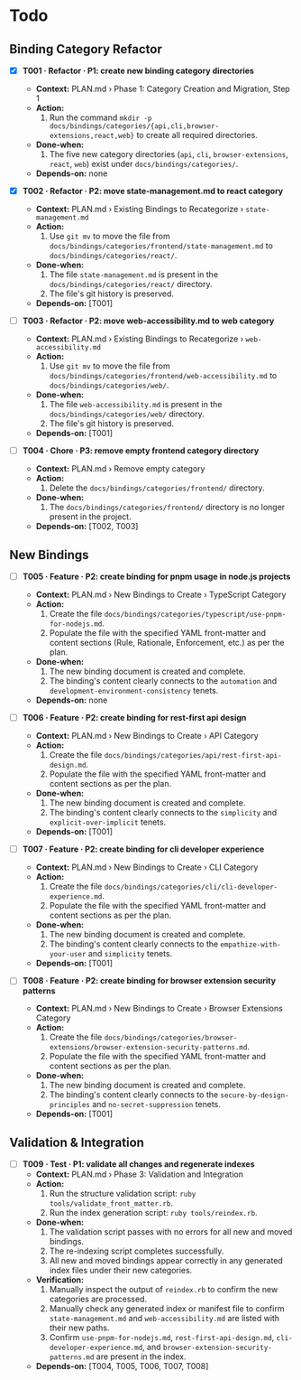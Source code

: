 # Todo

## Binding Category Refactor
- [x] **T001 · Refactor · P1: create new binding category directories**
    - **Context:** PLAN.md › Phase 1: Category Creation and Migration, Step 1
    - **Action:**
        1. Run the command `mkdir -p docs/bindings/categories/{api,cli,browser-extensions,react,web}` to create all required directories.
    - **Done‑when:**
        1. The five new category directories (`api`, `cli`, `browser-extensions`, `react`, `web`) exist under `docs/bindings/categories/`.
    - **Depends‑on:** none

- [x] **T002 · Refactor · P2: move state-management.md to react category**
    - **Context:** PLAN.md › Existing Bindings to Recategorize › `state-management.md`
    - **Action:**
        1. Use `git mv` to move the file from `docs/bindings/categories/frontend/state-management.md` to `docs/bindings/categories/react/`.
    - **Done‑when:**
        1. The file `state-management.md` is present in the `docs/bindings/categories/react/` directory.
        2. The file's git history is preserved.
    - **Depends‑on:** [T001]

- [ ] **T003 · Refactor · P2: move web-accessibility.md to web category**
    - **Context:** PLAN.md › Existing Bindings to Recategorize › `web-accessibility.md`
    - **Action:**
        1. Use `git mv` to move the file from `docs/bindings/categories/frontend/web-accessibility.md` to `docs/bindings/categories/web/`.
    - **Done‑when:**
        1. The file `web-accessibility.md` is present in the `docs/bindings/categories/web/` directory.
        2. The file's git history is preserved.
    - **Depends‑on:** [T001]

- [ ] **T004 · Chore · P3: remove empty frontend category directory**
    - **Context:** PLAN.md › Remove empty category
    - **Action:**
        1. Delete the `docs/bindings/categories/frontend/` directory.
    - **Done‑when:**
        1. The `docs/bindings/categories/frontend/` directory is no longer present in the project.
    - **Depends‑on:** [T002, T003]

## New Bindings
- [ ] **T005 · Feature · P2: create binding for pnpm usage in node.js projects**
    - **Context:** PLAN.md › New Bindings to Create › TypeScript Category
    - **Action:**
        1. Create the file `docs/bindings/categories/typescript/use-pnpm-for-nodejs.md`.
        2. Populate the file with the specified YAML front-matter and content sections (Rule, Rationale, Enforcement, etc.) as per the plan.
    - **Done‑when:**
        1. The new binding document is created and complete.
        2. The binding's content clearly connects to the `automation` and `development-environment-consistency` tenets.
    - **Depends‑on:** none

- [ ] **T006 · Feature · P2: create binding for rest-first api design**
    - **Context:** PLAN.md › New Bindings to Create › API Category
    - **Action:**
        1. Create the file `docs/bindings/categories/api/rest-first-api-design.md`.
        2. Populate the file with the specified YAML front-matter and content sections as per the plan.
    - **Done‑when:**
        1. The new binding document is created and complete.
        2. The binding's content clearly connects to the `simplicity` and `explicit-over-implicit` tenets.
    - **Depends‑on:** [T001]

- [ ] **T007 · Feature · P2: create binding for cli developer experience**
    - **Context:** PLAN.md › New Bindings to Create › CLI Category
    - **Action:**
        1. Create the file `docs/bindings/categories/cli/cli-developer-experience.md`.
        2. Populate the file with the specified YAML front-matter and content sections as per the plan.
    - **Done‑when:**
        1. The new binding document is created and complete.
        2. The binding's content clearly connects to the `empathize-with-your-user` and `simplicity` tenets.
    - **Depends‑on:** [T001]

- [ ] **T008 · Feature · P2: create binding for browser extension security patterns**
    - **Context:** PLAN.md › New Bindings to Create › Browser Extensions Category
    - **Action:**
        1. Create the file `docs/bindings/categories/browser-extensions/browser-extension-security-patterns.md`.
        2. Populate the file with the specified YAML front-matter and content sections as per the plan.
    - **Done‑when:**
        1. The new binding document is created and complete.
        2. The binding's content clearly connects to the `secure-by-design-principles` and `no-secret-suppression` tenets.
    - **Depends‑on:** [T001]

## Validation & Integration
- [ ] **T009 · Test · P1: validate all changes and regenerate indexes**
    - **Context:** PLAN.md › Phase 3: Validation and Integration
    - **Action:**
        1. Run the structure validation script: `ruby tools/validate_front_matter.rb`.
        2. Run the index generation script: `ruby tools/reindex.rb`.
    - **Done‑when:**
        1. The validation script passes with no errors for all new and moved bindings.
        2. The re-indexing script completes successfully.
        3. All new and moved bindings appear correctly in any generated index files under their new categories.
    - **Verification:**
        1. Manually inspect the output of `reindex.rb` to confirm the new categories are processed.
        2. Manually check any generated index or manifest file to confirm `state-management.md` and `web-accessibility.md` are listed with their new paths.
        3. Confirm `use-pnpm-for-nodejs.md`, `rest-first-api-design.md`, `cli-developer-experience.md`, and `browser-extension-security-patterns.md` are present in the index.
    - **Depends‑on:** [T004, T005, T006, T007, T008]
